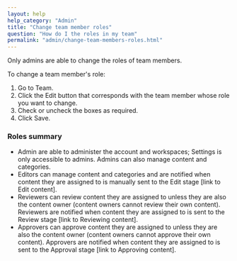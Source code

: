 ```yaml
---
layout: help
help_category: "Admin"
title: "Change team member roles"
question: "How do I the roles in my team"
permalink: "admin/change-team-members-roles.html"
---
```


Only admins are able to change the roles of team members.

To change a team member\'s role:

1.  Go to Team.
2.  Click the Edit button that
    corresponds with the team member whose role you want to
    change.
3.  Check or uncheck the boxes as
    required.
4.  Click Save.


### Roles summary

* Admin are able to administer the account and workspaces; Settings is
  only accessible to admins. Admins can also manage content and
  categories.
* Editors can manage content and categories and are notified when
  content they are assigned to is manually sent to the Edit stage \[link
  to Edit content\].
* Reviewers can review content they are assigned to unless they are also
  the content owner (content owners cannot review their own content).
  Reviewers are notified when content they are assigned to is sent to
  the Review stage \[link to Reviewing content\].
* Approvers can approve content they are assigned to unless they are
  also the content owner (content owners cannot approve their own
  content). Approvers are notified when content they are assigned to is
  sent to the Approval stage \[link to Approving content\].